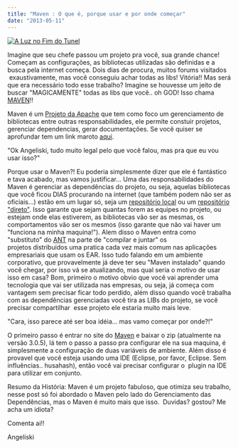 ```yaml
---
title: "Maven : O que é, porque usar e por onde começar"
date: "2013-05-11"
---
```


[![A Luz no Fim do Tunel](http://algoritmosdescomplicados.files.wordpress.com/2013/05/bloggif_518e4f819fcc5.jpeg?w=300)](http://algoritmosdescomplicados.files.wordpress.com/2013/05/bloggif_518e4f819fcc5.jpeg)

Imagine que seu chefe passou um projeto pra você, sua grande chance! Começam as configurações, as bibliotecas utilizadas são definidas e a busca pela internet começa. Dois dias de procura, muitos forums visitados  exaustivamente, mas você conseguiu achar todas as libs! Vitória!! Mas será que era necessário todo esse trabalho? Imagine se houvesse um jeito de buscar "MAGICAMENTE" todas as libs que você.. oh GOD! Isso chama [MAVEN](http://migre.me/w9Bs9 "Maven")!!

Maven é um [Projeto da Apache](http://migre.me/w9Bue "Projeto Aache") que tem como foco um gerenciamento de bibliotecas entre outras responsabilidades, ele permite constuir projetos, gerenciar dependencias, gerar documentações. Se você quiser se aprofundar tem um link maroto [aqui](http://migre.me/w9Bs9 "Projeto Apache - Maven").

"Ok Angeliski, tudo muito legal pelo que você falou, mas pra que eu vou usar isso?"

Porque usar o Maven?! Eu poderia simplesmente dizer que ele é fantástico e tava acabado, mas vamos justificar... Uma das responsabilidades do Maven é gerenciar as dependências do projeto, ou seja, aquelas bibliotecas que você ficou DIAS procurando na internet (que também podem não ser as oficiais...) estão em um lugar só, seja um [repositório local](http://migre.me/ev6s5 "Nexus Sonatype") ou um [repositório "direto"](http://migre.me/ev6u1 "Maven Repository"). Isso garante que sejam quantas forem as equipes no projeto, ou estejam onde elas estiverem, as bibliotecas vão ser as mesmas, os comportamentos vão ser os mesmos (isso garante que não vai haver um "funciona na minha maquina!"). Alem disso o Maven entra como "substituto" do [ANT](http://migre.me/ev6Db "Apache ANT") na parte de "compilar e juntar" os projetos distribuídos uma pratica cada vez mais comum nas aplicações empresariais que usam os EAR. Isso tudo falando em um ambiente corporativo, que provavelmente já deve ter seu "Maven instalado" quando você chegar, por isso vá se atualizando, mas qual seria o motivo de usar isso em casa? Bom, primeiro o motivo obvio que você vai aprender uma tecnologia que vai ser utilizada nas empresas, ou seja, já começa com vantagem sem precisar ficar todo perdido, além disso quando você trabalha com as dependências gerenciadas você tira as LIBs do projeto, se você precisar compartilhar  esse projeto ele estaria muito mais leve.

"Cara, isso parece até ser boa idéia... mas vamo começar por onde?!"

O primeiro passo é entrar no site do [Maven](http://migre.me/ev6TU "Apache Maven Download") e baixar o zip (atualmente na versão 3.0.5), lá tem o passo a passo pra configurar ele na sua maquina, é simplesmente a configuração de duas variáveis de ambiente. Além disso é provavel que você esteja usando uma IDE (Eclipse, por favor, Eclipse. Sem influências.. husahash), então você vai precisar configurar o  plugin na IDE para utilizar em conjunto.

Resumo da História: Maven é um projeto fabuloso, que otimiza seu trabalho, nesse post só foi abordado o Maven pelo lado do Gerenciamento das Dependências, mas o Maven é muito mais que isso.  Duvidas? gostou? Me acha um idiota?

Comenta ai!!

Angeliski
